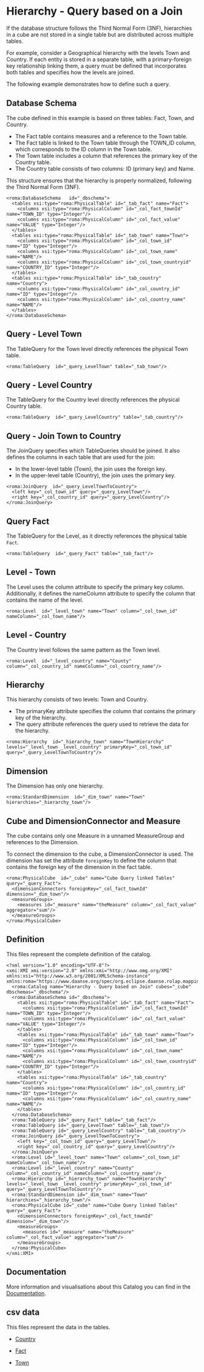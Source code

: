 # Hierarchy - Query based on a Join

If the database structure follows the Third Normal Form (3NF), hierarchies in a cube are not stored in a single table but are distributed across multiple tables.

For example, consider a Geographical hierarchy with the levels Town and Country. If each entity is stored in a separate table, with a primary-foreign key relationship linking them, a query must be defined that incorporates both tables and specifies how the levels are joined.

The following example demonstrates how to define such a query.


## Database Schema

The cube defined in this example is based on three tables: Fact, Town, and Country.

- The Fact table contains measures and a reference to the Town table.
- The Fact table is linked to the Town table through the TOWN_ID column, which corresponds to the ID column in the Town table.
- The Town table includes a column that references the primary key of the Country table.
- The Country table consists of two columns: ID (primary key) and Name.

This structure ensures that the hierarchy is properly normalized, following the Third Normal Form (3NF).


```xmi
<roma:DatabaseSchema   id="_dbschema">
  <tables xsi:type="roma:PhysicalTable" id="_tab_fact" name="Fact">
    <columns xsi:type="roma:PhysicalColumn" id="_col_fact_townId" name="TOWN_ID" type="Integer"/>
    <columns xsi:type="roma:PhysicalColumn" id="_col_fact_value" name="VALUE" type="Integer"/>
  </tables>
  <tables xsi:type="roma:PhysicalTable" id="_tab_town" name="Town">
    <columns xsi:type="roma:PhysicalColumn" id="_col_town_id" name="ID" type="Integer"/>
    <columns xsi:type="roma:PhysicalColumn" id="_col_town_name" name="NAME"/>
    <columns xsi:type="roma:PhysicalColumn" id="_col_town_countryid" name="COUNTRY_ID" type="Integer"/>
  </tables>
  <tables xsi:type="roma:PhysicalTable" id="_tab_country" name="Country">
    <columns xsi:type="roma:PhysicalColumn" id="_col_country_id" name="ID" type="Integer"/>
    <columns xsi:type="roma:PhysicalColumn" id="_col_country_name" name="NAME"/>
  </tables>
</roma:DatabaseSchema>

```

## Query - Level Town

The TableQuery for the Town level directly references the physical Town table.


```xmi
<roma:TableQuery  id="_query_LevelTown" table="_tab_town"/>

```

## Query - Level Country

The TableQuery for the Country level directly references the physical Country table.


```xmi
<roma:TableQuery  id="_query_LevelCountry" table="_tab_country"/>

```

## Query - Join Town to Country

The JoinQuery specifies which TableQueries should be joined. It also defines the columns in each table that are used for the join:

- In the lower-level table (Town), the join uses the foreign key.
- In the upper-level table (Country), the join uses the primary key.


```xmi
<roma:JoinQuery  id="_query_LevelTownToCountry">
  <left key="_col_town_id" query="_query_LevelTown"/>
  <right key="_col_country_id" query="_query_LevelCountry"/>
</roma:JoinQuery>

```

## Query Fact

The TableQuery for the Level, as it directly references the physical table `Fact`.


```xmi
<roma:TableQuery  id="_query_Fact" table="_tab_fact"/>

```

## Level - Town

The Level uses the column attribute to specify the primary key column. Additionally, it defines the nameColumn attribute to specify the column that contains the name of the level.


```xmi
<roma:Level  id="_level_town" name="Town" column="_col_town_id" nameColumn="_col_town_name"/>

```

## Level - Country

The Country level follows the same pattern as the Town level.


```xmi
<roma:Level  id="_level_country" name="County" column="_col_country_id" nameColumn="_col_country_name"/>

```

## Hierarchy

This hierarchy consists of two levels: Town and Country.
- The primaryKey attribute specifies the column that contains the primary key of the hierarchy.
- The query attribute references the query used to retrieve the data for the hierarchy.


```xmi
<roma:Hierarchy  id="_hierarchy_town" name="TownHierarchy" levels="_level_town _level_country" primaryKey="_col_town_id" query="_query_LevelTownToCountry"/>

```

## Dimension

The Dimension has only one hierarchy.


```xmi
<roma:StandardDimension  id="_dim_town" name="Town" hierarchies="_hierarchy_town"/>

```

## Cube and DimensionConnector and Measure

The cube contains only one Measure in a unnamed MeasureGroup and references to the Dimension.

To connect the dimension to the cube, a DimensionConnector is used. The dimension has set the attribute `foreignKey` to define the column that contains the foreign key of the dimension in the fact table.


```xmi
<roma:PhysicalCube  id="_cube" name="Cube Query linked Tables" query="_query_Fact">
  <dimensionConnectors foreignKey="_col_fact_townId" dimension="_dim_town"/>
  <measureGroups>
    <measures id="_measure" name="theMeasure" column="_col_fact_value" aggregator="sum"/>
  </measureGroups>
</roma:PhysicalCube>

```


## Definition

This files represent the complete definition of the catalog.

```xmi
<?xml version="1.0" encoding="UTF-8"?>
<xmi:XMI xmi:version="2.0" xmlns:xmi="http://www.omg.org/XMI" xmlns:xsi="http://www.w3.org/2001/XMLSchema-instance" xmlns:roma="https://www.daanse.org/spec/org.eclipse.daanse.rolap.mapping">
  <roma:Catalog name="Hierarchy - Query based on Join" cubes="_cube" dbschemas="_dbschema"/>
  <roma:DatabaseSchema id="_dbschema">
    <tables xsi:type="roma:PhysicalTable" id="_tab_fact" name="Fact">
      <columns xsi:type="roma:PhysicalColumn" id="_col_fact_townId" name="TOWN_ID" type="Integer"/>
      <columns xsi:type="roma:PhysicalColumn" id="_col_fact_value" name="VALUE" type="Integer"/>
    </tables>
    <tables xsi:type="roma:PhysicalTable" id="_tab_town" name="Town">
      <columns xsi:type="roma:PhysicalColumn" id="_col_town_id" name="ID" type="Integer"/>
      <columns xsi:type="roma:PhysicalColumn" id="_col_town_name" name="NAME"/>
      <columns xsi:type="roma:PhysicalColumn" id="_col_town_countryid" name="COUNTRY_ID" type="Integer"/>
    </tables>
    <tables xsi:type="roma:PhysicalTable" id="_tab_country" name="Country">
      <columns xsi:type="roma:PhysicalColumn" id="_col_country_id" name="ID" type="Integer"/>
      <columns xsi:type="roma:PhysicalColumn" id="_col_country_name" name="NAME"/>
    </tables>
  </roma:DatabaseSchema>
  <roma:TableQuery id="_query_Fact" table="_tab_fact"/>
  <roma:TableQuery id="_query_LevelTown" table="_tab_town"/>
  <roma:TableQuery id="_query_LevelCountry" table="_tab_country"/>
  <roma:JoinQuery id="_query_LevelTownToCountry">
    <left key="_col_town_id" query="_query_LevelTown"/>
    <right key="_col_country_id" query="_query_LevelCountry"/>
  </roma:JoinQuery>
  <roma:Level id="_level_town" name="Town" column="_col_town_id" nameColumn="_col_town_name"/>
  <roma:Level id="_level_country" name="County" column="_col_country_id" nameColumn="_col_country_name"/>
  <roma:Hierarchy id="_hierarchy_town" name="TownHierarchy" levels="_level_town _level_country" primaryKey="_col_town_id" query="_query_LevelTownToCountry"/>
  <roma:StandardDimension id="_dim_town" name="Town" hierarchies="_hierarchy_town"/>
  <roma:PhysicalCube id="_cube" name="Cube Query linked Tables" query="_query_Fact">
    <dimensionConnectors foreignKey="_col_fact_townId" dimension="_dim_town"/>
    <measureGroups>
      <measures id="_measure" name="theMeasure" column="_col_fact_value" aggregator="sum"/>
    </measureGroups>
  </roma:PhysicalCube>
</xmi:XMI>

```
## Documentation

More information and visualisations about this Catalog you can find in the [Documentation](./DOCUMENTATION.MD).

## csv data


This files represent the data in the tables.

- [Country](./data/Country.csv)

- [Fact](./data/Fact.csv)

- [Town](./data/Town.csv)

